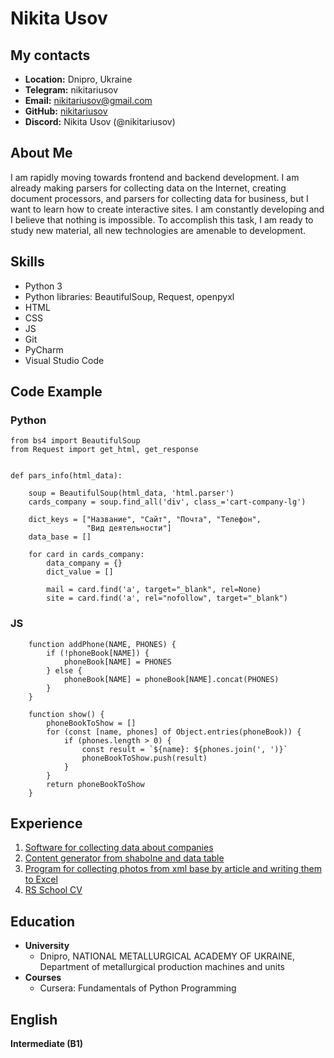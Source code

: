 # **Nikita Usov**

## **My contacts**

* **Location:** Dnipro, Ukraine
* **Telegram:** nikitariusov
* **Email:** nikitariusov@gmail.com
* **GitHub:**  [nikitariusov][gitHub]
* **Discord:** Nikita Usov (@nikitariusov)


## **About Me**

I am rapidly moving towards frontend and backend development. I am already making parsers for collecting data on the Internet, creating document processors, and parsers for collecting data for business, but I want to learn how to create interactive sites. I am constantly developing and I believe that nothing is impossible. To accomplish this task, I am ready to study new material, all new technologies are amenable to development.


## **Skills**

* Python 3 
* Python libraries: BeautifulSoup, Request, openpyxl
* HTML
* CSS
* JS
* Git
* PyCharm
* Visual Studio Code


## **Code Example**
### **Python** ###

```
from bs4 import BeautifulSoup
from Request import get_html, get_response


def pars_info(html_data):

    soup = BeautifulSoup(html_data, 'html.parser')
    cards_company = soup.find_all('div', class_='cart-company-lg')

    dict_keys = ["Название", "Сайт", "Почта", "Телефон",
                 "Вид деятельности"]
    data_base = []
    
    for card in cards_company:
        data_company = {}
        dict_value = []
        
        mail = card.find('a', target="_blank", rel=None)
        site = card.find('a', rel="nofollow", target="_blank")
```


### **JS** ###
```
    function addPhone(NAME, PHONES) {
        if (!phoneBook[NAME]) {
            phoneBook[NAME] = PHONES
        } else {
            phoneBook[NAME] = phoneBook[NAME].concat(PHONES)
        }
    }

    function show() {
        phoneBookToShow = []
        for (const [name, phones] of Object.entries(phoneBook)) {
            if (phones.length > 0) {
                const result = `${name}: ${phones.join(', ')}`
                phoneBookToShow.push(result)
            }
        }
        return phoneBookToShow
    }
```


## **Experience**

1. [Software for collecting data about companies](https://github.com/nikitariusov/Company_data_parser)
2. [Content generator from shabolne and data table](https://github.com/nikitariusov/content_creator)
3. [Program for collecting photos from xml base by article and writing them to Excel](https://github.com/nikitariusov/find_photo_from_geyser)
4. [RS School CV](https://nikitariusov.github.io/rsschool-cv-Stage-0/)


## **Education**

* **University**
    * Dnipro, NATIONAL METALLURGICAL ACADEMY OF UKRAINE, Department of metallurgical production machines and units
* **Courses**
    * Cursera: Fundamentals of Python Programming

## **English**

**Intermediate (B1)**

[github]:[https://github.com/nikitariusov]